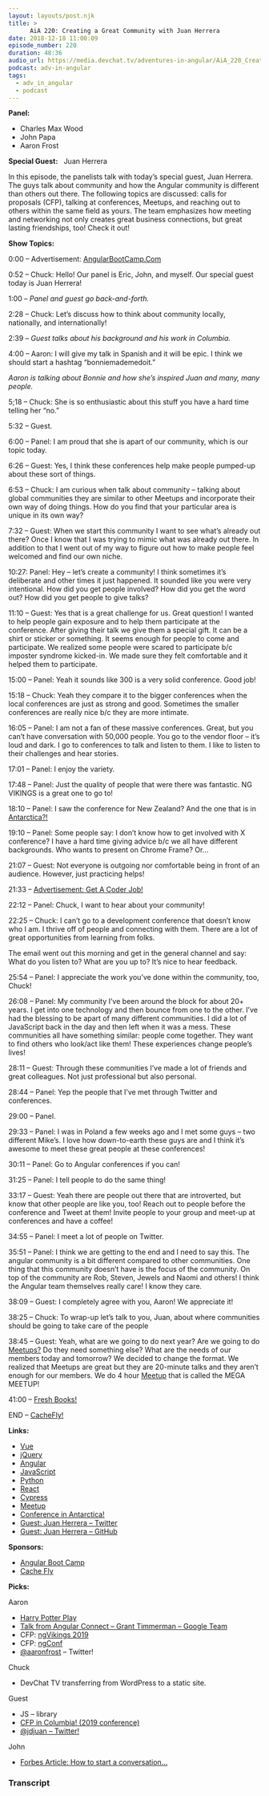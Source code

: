 ```yaml
---
layout: layouts/post.njk
title: >
      AiA 220: Creating a Great Community with Juan Herrera
date: 2018-12-18 11:00:09
episode_number: 220
duration: 48:36
audio_url: https://media.devchat.tv/adventures-in-angular/AiA_220_Creating_a_Great_Community_with_Juan_Herrera.mp3
podcast: adv-in-angular
tags: 
  - adv_in_angular
  - podcast
---
```


 **Panel:**

- Charles Max Wood 
- John Papa
- Aaron Frost

**Special Guest:** &nbsp; Juan Herrera

In this episode, the panelists talk with today’s special guest, Juan Herrera. The guys talk about community and how the Angular community is different than others out there. The following topics are discussed: calls for proposals (CFP), talking at conferences, Meetups, and reaching out to others within the same field as yours. The team emphasizes how meeting and networking not only creates great business connections, but great lasting friendships, too! Check it out!

**Show Topics:**

0:00 – Advertisement: [AngularBootCamp.Com](https://angularbootcamp.com)

0:52 – Chuck: Hello! Our panel is Eric, John, and myself. Our special guest today is Juan Herrera!

1:00 – _Panel and guest go back-and-forth._

2:28 – Chuck: Let’s discuss how to think about community locally, nationally, and internationally!

2:39 – _Guest talks about his background and his work in Columbia._

4:00 – Aaron: I will give my talk in Spanish and it will be epic. I think we should start a hashtag “bonniemademedoit.”

_Aaron is talking about Bonnie and how she’s inspired Juan and many, many people.&nbsp;_

5;18 – Chuck: She is so enthusiastic about this stuff you have a hard time telling her “no.”

5:32 – Guest.

6:00 – Panel: I am proud that she is apart of our community, which is our topic today.

6:26 – Guest: Yes, I think these conferences help make people pumped-up about these sort of things.

6:53 – Chuck: I am curious when talk about community – talking about global communities they are similar to other Meetups and incorporate their own way of doing things. How do you find that your particular area is unique in its own way?

7:32 – Guest: When we start this community I want to see what’s already out there? Once I know that I was trying to mimic what was already out there. In addition to that I went out of my way to figure out how to make people feel welcomed and find our own niche.

10:27: Panel: Hey – let’s create a community! I think sometimes it’s deliberate and other times it just happened. It sounded like you were very intentional. How did you get people involved? How did you get the word out? How did you get people to give talks?

11:10 – Guest: Yes that is a great challenge for us. Great question! I wanted to help people gain exposure and to help them participate at the conference. After giving their talk we give them a special gift. It can be a shirt or sticker or something. It seems enough for people to come and participate. We realized some people were scared to participate b/c imposter syndrome kicked-in. We made sure they felt comfortable and it helped them to participate.

15:00 – Panel: Yeah it sounds like 300 is a very solid conference. Good job!

15:18 – Chuck: Yeah they compare it to the bigger conferences when the local conferences are just as strong and good. Sometimes the smaller conferences are really nice b/c they are more intimate.

16:05 – Panel: I am not a fan of these massive conferences. Great, but you can’t have conversation with 50,000 people. You go to the vendor floor – it’s loud and dark. I go to conferences to talk and listen to them. I like to listen to their challenges and hear stories.

17:01 – Panel: I enjoy the variety.

17:48 – Panel: Just the quality of people that were there was fantastic. NG VIKINGS is a great one to go to!

18:10 – Panel: I saw the conference for New Zealand? And the one that is in [Antarctica?!](https://twitter.com/antarcticonf?lang=en)

19:10 – Panel: Some people say: I don’t know how to get involved with X conference? I have a hard time giving advice b/c we all have different backgrounds. Who wants to present on Chrome Frame? Or...

21:07 – Guest: Not everyone is outgoing nor comfortable being in front of an audience. However, just practicing helps!

21:33 – [Advertisement: Get A Coder Job!](https://devchat.tv/get-a-coder-job/)

22:12 – Panel: Chuck, I want to hear about your community!

22:25 – Chuck: I can’t go to a development conference that doesn’t know who I am. I thrive off of people and connecting with them. There are a lot of great opportunities from learning from folks.

The email went out this morning and get in the general channel and say: What do you listen to? What are you up to? It’s nice to hear feedback.

25:54 – Panel: I appreciate the work you’ve done within the community, too, Chuck!

26:08 – Panel: My community I’ve been around the block for about 20+ years. I get into one technology and then bounce from one to the other. I’ve had the blessing to be apart of many different communities. I did a lot of JavaScript back in the day and then left when it was a mess. These communities all have something similar: people come together. They want to find others who look/act like them! These experiences change people’s lives!

28:11 – Guest: Through these communities I’ve made a lot of friends and great colleagues. Not just professional but also personal.

28:44 – Panel: Yep the people that I’ve met through Twitter and conferences.

29:00 – Panel.

29:33 – Panel: I was in Poland a few weeks ago and I met some guys – two different Mike’s. I love how down-to-earth these guys are and I think it’s awesome to meet these great people at these conferences!

30:11 – Panel: Go to Angular conferences if you can!

31:25 – Panel: I tell people to do the same thing!

33:17 – Guest: Yeah there are people out there that are introverted, but know that other people are like you, too! Reach out to people before the conference and Tweet at them! Invite people to your group and meet-up at conferences and have a coffee!

34:55 – Panel: I meet a lot of people on Twitter.

35:51 – Panel: I think we are getting to the end and I need to say this. The angular community is a bit different compared to other communities. One thing that this community doesn’t have is the focus of the community. On top of the community are Rob, Steven, Jewels and Naomi and others! I think the Angular team themselves really care! I know they care.

38:09 – Guest: I completely agree with you, Aaron! We appreciate it!

38:25 – Chuck: To wrap-up let’s talk to you, Juan, about where communities should be going to take care of the people

38:45 – Guest: Yeah, what are we going to do next year? Are we going to do [Meetups?](https://www.meetup.com) Do they need something else? What are the needs of our members today and tomorrow? We decided to change the format. We realized that Meetups are great but they are 20-minute talks and they aren’t enough for our members. We do 4 hour [Meetup](https://www.meetup.com) that is called the MEGA MEETUP!

41:00 – [Fresh Books!](https://www.freshbooks.com)

END – [CacheFly!](https://www.cachefly.com)

**Links:**

- [Vue](https://vuejs.org)
- [jQuery](https://jquery.com)
- [Angular](https://angular.io)
- [JavaScript](https://www.javascript.com)
- [Python](https://www.python.org)
- [React](https://reactjs.org)
- [Cypress](https://www.cypress.io)
- [Meetup](https://www.meetup.com)
- [Conference in Antarctica!](https://twitter.com/antarcticonf?lang=en)
- [Guest: Juan Herrera – Twitter](https://twitter.com/jdjuan?lang=en)
- [Guest: Juan Herrera – GitHub](https://github.com/jdjuan)

**Sponsors:**

- [Angular Boot Camp](https://angularbootcamp.com/)
- [Cache Fly](https://www.cachefly.com)

**Picks:**

Aaron

- [Harry Potter Play](https://www.harrypottertheplay.com/uk/)
- [Talk from Angular Connect – Grant Timmerman – Google Team](https://youtu.be/f8172H32vxo)
- CFP: [ngVikings 2019](https://ngvikings.org)
- CFP: [ngConf](https://docs.google.com/forms/d/e/1FAIpQLSfYLqvSIckyuhWyIl2NAYWQnSEOz2pXt6VRF1hF9MlBmP7aXw/viewform)
- [@aaronfrost](https://twitter.com/aaronfrost) – Twitter!

Chuck

- DevChat TV transferring from WordPress to a static site.

Guest

- JS – library
- [CFP in Columbia! (2019 conference)](https://www.ngcolombia.com)
- [@jdjuan – Twitter!](https://twitter.com/jdjuan?lang=en)

John

- [Forbes Article: How to start a conversation...](https://www.forbes.com/sites/darrahbrustein/2018/04/01/15-ways-to-start-a-conversation-at-a-conference-without-feeling-weird/#13beebf83b39)


### Transcript


